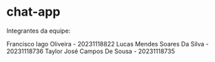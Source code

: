 # chat-app
 Integrantes da equipe:

Francisco Iago Oliveira - 20231118822
Lucas Mendes Soares Da Silva - 20231118736
Taylor José Campos De Sousa - 20231118735
